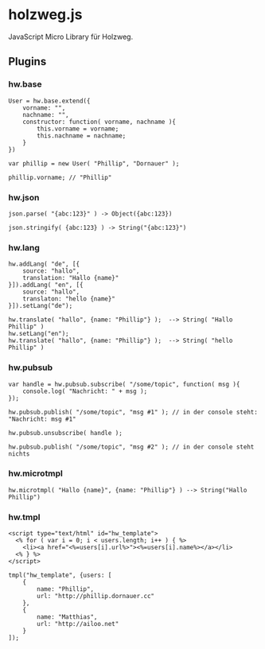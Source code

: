 holzweg.js
==========

JavaScript Micro Library für Holzweg.


Plugins
-------


### hw.base

    User = hw.base.extend({
        vorname: "",
        nachname: "",
        constructor: function( vorname, nachname ){
            this.vorname = vorname;
            this.nachname = nachname;
        }
    })
    
    var phillip = new User( "Phillip", "Dornauer" );
    
    phillip.vorname; // "Phillip"

### hw.json

    json.parse( "{abc:123}" ) -> Object({abc:123})

    json.stringify( {abc:123} ) -> String("{abc:123}")


### hw.lang

    hw.addLang( "de", [{
        source: "hallo",
        translation: "Hallo {name}"
    }]).addLang( "en", [{
        source: "hallo",
        translaton: "hello {name}"
    }]).setLang("de");
    
    hw.translate( "hallo", {name: "Phillip"} );  --> String( "Hallo Phillip" )
    hw.setLang("en");
    hw.translate( "hallo", {name: "Phillip"} );  --> String( "hello Phillip" )


### hw.pubsub

    var handle = hw.pubsub.subscribe( "/some/topic", function( msg ){
        console.log( "Nachricht: " + msg );
    });
    
    hw.pubsub.publish( "/some/topic", "msg #1" ); // in der console steht: "Nachricht: msg #1"
    
    hw.pubsub.unsubscribe( handle ); 
    
    hw.pubsub.publish( "/some/topic", "msg #2" ); // in der console steht nichts



### hw.microtmpl

    hw.microtmpl( "Hallo {name}", {name: "Phillip"} ) --> String("Hallo Phillip")

### hw.tmpl

    <script type="text/html" id="hw_template">
      <% for ( var i = 0; i < users.length; i++ ) { %>
        <li><a href="<%=users[i].url%>"><%=users[i].name%></a></li>
      <% } %>
    </script>
    
    tmpl("hw_template", {users: [
        {
            name: "Phillip",
            url: "http://phillip.dornauer.cc"
        },
        {
            name: "Matthias",
            url: "http://ailoo.net"
        }
    ]);     





